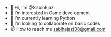 - 👋 Hi, I’m @SabihEjazi
- 👀 I’m interested in Game development
- 🌱 I’m currently learning Python
- 💞️ I’m looking to collaborate on basic codes
- 📫 How to reach me sabihejazi08@gmail.com

<!---
SabihEjazi/SabihEjazi is a ✨ special ✨ repository because its `README.md` (this file) appears on your GitHub profile.
You can click the Preview link to take a look at your changes.
--->
